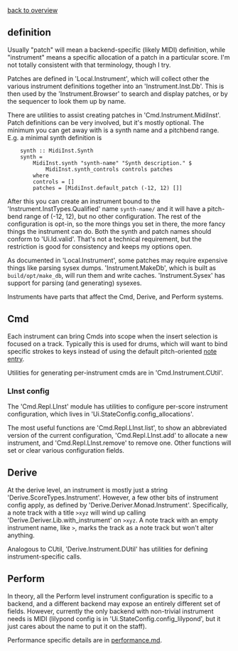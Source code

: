 [back to overview](overview.md.html#karya)

## definition

Usually "patch" will mean a backend-specific (likely MIDI) definition, while
"instrument" means a specific allocation of a patch in a particular score.
I'm not totally consistent with that terminology, though I try.

Patches are defined in 'Local.Instrument', which will collect other the
various instrument definitions together into an 'Instrument.Inst.Db'.  This is
then used by the 'Instrument.Browser' to search and display patches, or by the
sequencer to look them up by name.

There are utilities to assist creating patches in 'Cmd.Instrument.MidiInst'.
Patch definitions can be very involved, but it's mostly optional.  The minimum
you can get away with is a synth name and a pitchbend range.  E.g. a minimal
synth definition is

```
    synth :: MidiInst.Synth
    synth =
        MidiInst.synth "synth-name" "Synth description." $
            MidiInst.synth_controls controls patches
        where
        controls = []
        patches = [MidiInst.default_patch (-12, 12) []]
```

After this you can create an instrument bound to the
'Instrument.InstTypes.Qualified' name `synth-name/` and it will have a
pitch-bend range of (-12, 12), but no other configuration.  The rest of the
configuration is opt-in, so the more things you set in there, the more fancy
things the instrument can do.  Both the synth and patch names should conform to
'Ui.Id.valid'.  That's not a technical requirement, but the restriction is good
for consistency and keeps my options open.

As documented in 'Local.Instrument', some patches may require expensive things
like parsing sysex dumps.  'Instrument.MakeDb', which is built as
`build/opt/make_db`, will run them and write caches.  'Instrument.Sysex' has
support for parsing (and generating) sysexes.

Instruments have parts that affect the Cmd, Derive, and Perform systems.

## Cmd

Each instrument can bring Cmds into scope when the insert selection is focused
on a track.  Typically this is used for drums, which will want to bind specific
strokes to keys instead of using the default pitch-oriented [note
entry](cmd.md.html#note-entry).

Utilities for generating per-instrument cmds are in 'Cmd.Instrument.CUtil'.

### LInst config

The 'Cmd.Repl.LInst' module has utilities to configure per-score instrument
configuration, which lives in 'Ui.StateConfig.config_allocations'.

The most useful functions are 'Cmd.Repl.LInst.list', to show an abbreviated
version of the current configuration, 'Cmd.Repl.LInst.add' to allocate a new
instrument, and 'Cmd.Repl.LInst.remove' to remove one.  Other functions will
set or clear various configuration fields.

## Derive

At the derive level, an instrument is mostly just a string
'Derive.ScoreTypes.Instrument'.  However, a few other bits of instrument config
apply, as defined by 'Derive.Deriver.Monad.Instrument'.  Specifically, a note
track with a title `>xyz` will wind up calling
'Derive.Deriver.Lib.with_instrument' on `>xyz`.  A note track with an empty
instrument name, like `>`, marks the track as a note track but won't alter
anything.

Analogous to CUtil, 'Derive.Instrument.DUtil' has utilities for defining
instrument-specific calls.

## Perform

In theory, all the Perform level instrument configuration is specific to a
backend, and a different backend may expose an entirely different set of
fields.  However, currently the only backend with non-trivial instrument needs
is MIDI (lilypond config is in 'Ui.StateConfig.config_lilypond', but it just
cares about the name to put it on the staff).

Performance specific details are in [performance.md](performance.md.html).
